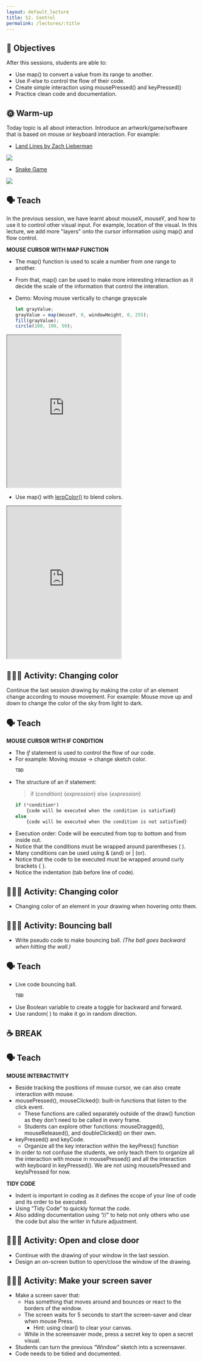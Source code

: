 ```yaml
---
layout: default_lecture
title: S2. Control
permalink: /lectures/:title
---
```


## 📌 Objectives
After this sessions, students are able to:
- Use map() to convert a value from its range to another. 
- Use if-else to control the flow of their code. 
- Create simple interaction using mousePressed() and keyPressed()
- Practice clean code and documentation. 

## 🌞 Warm-up
Today topic is all about interaction. Introduce an artwork/game/software that is based on mouse or keyboard interaction.
For example:
- [Land Lines by Zach Lieberman](https://experiments.withgoogle.com/land-lines)
<img src='https://lh3.googleusercontent.com/1IlnmzAuSWD5w83l9nJed2LPlTODNg_iKtXnVxw4_6Ek92PVBStidO_4YNCqmi7C3jbnDPYN1MsjNkHXz3op3mPTqdoJ7m-gOuAm'>

- [Snake Game](https://www.google.com/search?si=ALGXSlbfutuq-B7BDdtCoU16ZfJfTzE8eqZQRs-AnSFaKXhXHOSk-gM8YpNE-X3mxNCFFL1Kun_a&hl=en-VN&kgs=1785550dc5e43830&shndl=21&source=sh/x/fbx/m1/1)
<img src="https://www.google.com/logos/fnbx/snake_arcade/cta_alt.png">

## 🗣️ Teach
In the previous session, we have learnt about mouseX, mouseY, and how to use it to control other visual input. For example, location of the visual. 
In this lecture, we add more "layers" onto the cursor information using map() and flow control. 

**MOUSE CURSOR WITH MAP FUNCTION**
- The map() function is used to scale a number from one range to another.
- From that, map() can be used to make more interesting interaction as it decide the scale of the information that control the interation.
- Demo: Moving mouse vertically to change grayscale
    
    ```jsx
    let grayValue;
    grayValue = map(mouseY, 0, windowHeight, 0, 255);
    fill(grayValue);
    circle(100, 100, 50);
    ```
<iframe class="p5-embed" height=400 src="https://editor.p5js.org/nhaninsummer/full/F_G80W0xF"></iframe>

- Use map() with [lerpColor()](https://p5js.org/reference/#/p5/lerpColor) to blend colors.
<iframe class="p5-embed" height=400 src="https://editor.p5js.org/nhaninsummer/full/N6WNNHCFf"></iframe>
    

## 🏄🏻‍♂️ Activity: Changing color
Continue the last session drawing by making the color of an element change according to mouse movement. 
For example: Mouse move up and down to change the color of the sky from light to dark.  
    
## 🗣️ Teach
**MOUSE CURSOR WITH IF CONDITION**
- The <i>if</i> statement is used to control the flow of our code.
- For example: Moving mouse → change sketch color.
    ```jsx
    TBD 
    ```
- The structure of an if statement:
    > if (*condition*) {*expression*} 
    else {*expression*}
    > 
    ```jsx
    if (*condition*) 
        {code will be executed when the condition is satisfied} 
    else 
        {code will be executed when the condition is not satisfied}
    ``` 
- Execution order: Code will be executed from top to bottom and from inside out.
- Notice that the conditions must be wrapped around parentheses ( ).
- Many conditions can be used using & (and) or | (or).
- Notice that the code to be executed must be wrapped around curly brackets { }.
- Notice the indentation (tab before line of code).

## 🏄🏻‍♂️ Activity: Changing color
- Changing color of an element in your drawing when hovering onto them.

## 🏄🏻‍♂️ Activity: Bouncing ball
- Write pseudo code to make bouncing ball. *(The ball goes backward when hitting the wall.)*

## 🗣️ Teach
- Live code bouncing ball.
    ```jsx
    TBD
    ```
- Use Boolean variable to create a toggle for backward and forward.
- Use random( ) to make it go in random direction.

## ☕️ BREAK

## 🗣️ Teach
**MOUSE INTERACTIVITY**
- Beside tracking the positions of mouse cursor, we can also create interaction with mouse. 
- mousePressed(), mouseClicked(): built-in functions that listen to the click event.
    - These functions are called separately outside of the draw() function as they don’t need to be called in every frame.
    - Students can explore other functions: mouseDragged(), mouseReleased(), and doubleClicked() on their own.
- keyPressed() and keyCode.
    - Organize all the key interaction within the keyPress() function
- In order to not confuse the students, we only teach them to organize all the interaction with mouse in mousePressed() and all the interaction with keyboard in keyPressed(). We are not using mouseIsPressed and keyIsPressed for now.

**TIDY CODE**
- Indent is important in coding as it defines the scope of your line of code and its order to be executed.
- Using “Tidy Code” to quickly format the code.
- Also adding documentation using “//” to help not only others who use the code but also the writer in future adjustment.

## 🏄🏻‍♂️ Activity: Open and close door
- Continue with the drawing of your window in the last session. 
- Design an on-screen button to open/close the window of the drawing.

## 🏄🏻‍♂️ Activity: Make your screen saver
- Make a screen saver that:
    - Has something that moves around and bounces or react to the borders of the window.
    - The screen waits for 5 seconds to start the screen-saver and clear when mouse Press.
        - Hint: using clear() to clear your canvas.
    - While in the screensaver mode, press a secret key to open a secret visual.
- Students can turn the previous “Window” sketch into a screensaver.
- Code needs to be tidied and documented.